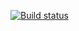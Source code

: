 [![Build status](https://ci.appveyor.com/api/projects/status/fx9bu34075g69vnl?svg=true)](https://ci.appveyor.com/project/TszyaoEkaterina/patterns)
